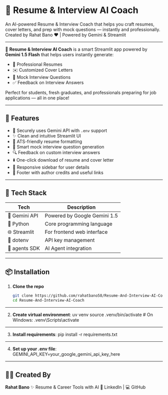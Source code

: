 # 💼 Resume & Interview AI Coach
An AI-powered Resume & Interview Coach that helps you craft resumes, cover letters, and prep with mock questions — instantly and professionally.
Created by Rahat Bano ❤️ | Powered by Gemini & Streamlit

---

🚀 **Resume & Interview AI Coach** is a smart Streamlit app powered by **Gemini 1.5 Flash** that helps users instantly generate:
- 📄 Professional Resumes
- ✉️ Customized Cover Letters
- 🎯 Mock Interview Questions
- ✅ Feedback on Interview Answers

Perfect for students, fresh graduates, and professionals preparing for job applications — all in one place!

---

## 🌟 Features

- 🔐 Securely uses Gemini API with `.env` support
- ✨ Clean and intuitive Streamlit UI
- 📑 ATS-friendly resume formatting
- 🧠 Smart mock interview question generation
- 🔍 Feedback on custom interview answers
- ⬇️ One-click download of resume and cover letter
- 📱 Responsive sidebar for user details
- 📌 Footer with author credits and useful links

---

## 🔧 Tech Stack

| Tech         | Description                  |
|--------------|------------------------------|
| 🧠 Gemini API | Powered by Google Gemini 1.5 |
| 🐍 Python     | Core programming language    |
| 🌐 Streamlit  | For frontend web interface   |
| 🧪 dotenv     | API key management           |
| 🤖 agents SDK | AI Agent integration         |

---

## 📦 Installation

1. **Clone the repo**
   ```bash
   git clone https://github.com/rahatbano58/Resume-And-Interview-AI-Coach.git
   cd Resume-And-Interview-AI-Coach

---

2. **Create virtual environment**:
uv venv
source .venv/bin/activate    # On Windows: .venv\Scripts\activate

---

3. **Install requirements**:
pip install -r requirements.txt

---

4. **Set up your .env file**:
GEMINI_API_KEY=your_google_gemini_api_key_here

---

## 🙋‍♀️ Created By
**Rahat Bano**
✨ Resume & Career Tools with AI
🔗 LinkedIn | 💻 GitHub
